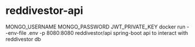 # reddivestor-api
MONGO_USERNAME
MONGO_PASSWORD
JWT_PRIVATE_KEY
docker run --env-file .env -p 8080:8080 reddivestor/api
spring-boot api to interact with reddivestor db
